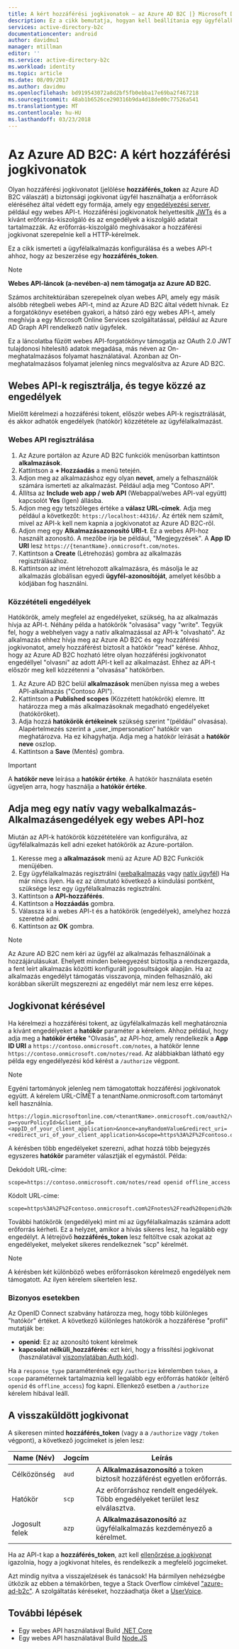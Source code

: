 ```yaml
---
title: A kért hozzáférési jogkivonatok – az Azure AD B2C |} Microsoft Docs
description: Ez a cikk bemutatja, hogyan kell beállítania egy ügyfélalkalmazást, és egy hozzáférési jogkivonat.
services: active-directory-b2c
documentationcenter: android
author: davidmu1
manager: mtillman
editor: ''
ms.service: active-directory-b2c
ms.workload: identity
ms.topic: article
ms.date: 08/09/2017
ms.author: davidmu
ms.openlocfilehash: bd919543072a8d2bf5fb0ebba17e69ba2f467218
ms.sourcegitcommit: 48ab1b6526ce290316b9da4d18de00c77526a541
ms.translationtype: MT
ms.contentlocale: hu-HU
ms.lasthandoff: 03/23/2018
---
```

# <a name="azure-ad-b2c-requesting-access-tokens"></a>Az Azure AD B2C: A kért hozzáférési jogkivonatok

Olyan hozzáférési jogkivonatot (jelölése **hozzáférés\_token** az Azure AD B2C válaszát) a biztonsági jogkivonat ügyfél használhatja a erőforrások eléréséhez által védett egy formája, amely egy [engedélyezési server](https://docs.microsoft.com/azure/active-directory-b2c/active-directory-b2c-reference-protocols#the-basics), például egy webes API-t. Hozzáférési jogkivonatok helyettesítik [JWTs](https://docs.microsoft.com/azure/active-directory-b2c/active-directory-b2c-reference-tokens#types-of-tokens) és a kívánt erőforrás-kiszolgáló és az engedélyek a kiszolgáló adatait tartalmazzák. Az erőforrás-kiszolgáló meghívásakor a hozzáférési jogkivonat szerepelnie kell a HTTP-kérelmek.

Ez a cikk ismerteti a ügyfélalkalmazás konfigurálása és a webes API-t ahhoz, hogy az beszerzése egy **hozzáférés\_token**.

> [!NOTE]
> **Webes API-láncok (a-nevében-a) nem támogatja az Azure AD B2C.**
>
> Számos architektúrában szerepelnek olyan webes API, amely egy másik alsóbb rétegbeli webes API-t, mind az Azure AD B2C által védett hívnak. Ez a forgatókönyv esetében gyakori, a hátsó záró egy webes API-t, amely meghívja a egy Microsoft Online Services szolgáltatással, például az Azure AD Graph API rendelkező natív ügyfelek.
>
> Ez a láncolatba fűzött webes API-forgatókönyv támogatja az OAuth 2.0 JWT tulajdonosi hitelesítő adatok megadása, más néven az On-meghatalmazásos folyamat használatával. Azonban az On-meghatalmazásos folyamat jelenleg nincs megvalósítva az Azure AD B2C.

## <a name="register-a-web-api-and-publish-permissions"></a>Webes API-k regisztrálja, és tegye közzé az engedélyek

Mielőtt kérelmezi a hozzáférési tokent, először webes API-k regisztrálását, és akkor adhatók engedélyek (hatókör) közzététele az ügyfélalkalmazást.

### <a name="register-a-web-api"></a>Webes API regisztrálása

1. Az Azure portálon az Azure AD B2C funkciók menüsorban kattintson **alkalmazások**.
1. Kattintson a **+ Hozzáadás** a menü tetején.
1. Adjon meg az alkalmazáshoz egy olyan **nevet**, amely a felhasználók számára ismerteti az alkalmazást. Például adja meg "Contoso API".
1. Állítsa az **Include web app / web API** (Webappal/webes API-val együtt) kapcsolót **Yes** (Igen) állásba.
1. Adjon meg egy tetszőleges értéke a **válasz URL-címek**. Adja meg például a következőt: `https://localhost:44316/`. Az érték nem számít, mivel az API-k kell nem kapnia a jogkivonatot az Azure AD B2C-ről.
1. Adjon meg egy **Alkalmazásazonosító URI-t**. Ez a webes API-hoz használt azonosító. A mezőbe írja be például, "Megjegyzések". A **App ID URI** lesz `https://{tenantName}.onmicrosoft.com/notes`.
1. Kattintson a **Create** (Létrehozás) gombra az alkalmazás regisztrálásához.
1. Kattintson az imént létrehozott alkalmazásra, és másolja le az alkalmazás globálisan egyedi **ügyfél-azonosítóját**, amelyet később a kódjában fog használni.

### <a name="publishing-permissions"></a>Közzétételi engedélyek

Hatókörök, amely megfelel az engedélyeket, szükség, ha az alkalmazás hívja az API-t. Néhány példa a hatókörök "olvasása" vagy "write". Tegyük fel, hogy a webhelyen vagy a natív alkalmazással az API-k "olvasható". Az alkalmazás ehhez hívja meg az Azure AD B2C és egy hozzáférési jogkivonatot, amely hozzáférést biztosít a hatókör "read" kérése. Ahhoz, hogy az Azure AD B2C hozható létre olyan hozzáférési jogkivonatot engedéllyel "olvasni" az adott API-t kell az alkalmazást. Ehhez az API-t először meg kell közzétenni a "olvasása" hatókörben.

1. Az Azure AD B2C belül **alkalmazások** menüben nyissa meg a webes API-alkalmazás ("Contoso API").
1. Kattintson a **Published scopes** (Közzétett hatókörök) elemre. Itt határozza meg a más alkalmazásoknak megadható engedélyeket (hatóköröket).
1. Adja hozzá **hatókörök értékeinek** szükség szerint "(például" olvasása). Alapértelmezés szerint a „user_impersonation” hatókör van meghatározva. Ha ez kihagyhatja. Adja meg a hatókör leírását a **hatókör neve** oszlop.
1. Kattintson a **Save** (Mentés) gombra.

> [!IMPORTANT]
> A **hatókör neve** leírása a **hatókör értéke**. A hatókör használata esetén ügyeljen arra, hogy használja a **hatókör értéke**.

## <a name="grant-a-native-or-web-app-permissions-to-a-web-api"></a>Adja meg egy natív vagy webalkalmazás-Alkalmazásengedélyek egy webes API-hoz

Miután az API-k hatókörök közzétételére van konfigurálva, az ügyfélalkalmazás kell adni ezeket hatókörök az Azure-portálon.

1. Keresse meg a **alkalmazások** menü az Azure AD B2C Funkciók menüjében.
1. Egy ügyfélalkalmazás regisztrálni ([webalkalmazás](active-directory-b2c-app-registration.md#register-a-web-app) vagy [natív ügyfél](active-directory-b2c-app-registration.md#register-a-mobile-or-native-app)) Ha már nincs ilyen. Ha ez az útmutató következő a kiindulási pontként, szüksége lesz egy ügyfélalkalmazás regisztrálni.
1. Kattintson a **API-hozzáférés**.
1. Kattintson a **Hozzáadás** gombra.
1. Válassza ki a webes API-t és a hatókörök (engedélyek), amelyhez hozzá szeretné adni.
1. Kattintson az **OK** gombra.

> [!NOTE]
> Az Azure AD B2C nem kéri az ügyfél az alkalmazás felhasználóinak a hozzájárulásukat. Ehelyett minden beleegyezést biztosítja a rendszergazda, a fent leírt alkalmazás közötti konfigurált jogosultságok alapján. Ha az alkalmazás engedélyt támogatás visszavonja, minden felhasználó, aki korábban sikerült megszerezni az engedélyt már nem lesz erre képes.

## <a name="requesting-a-token"></a>Jogkivonat kérésével

Ha kérelmezi a hozzáférési tokent, az ügyfélalkalmazás kell meghatároznia a kívánt engedélyeket a **hatókör** paraméter a kérelem. Ahhoz például, hogy adja meg a **hatókör értéke** "Olvasás", az API-hoz, amely rendelkezik a **App ID URI** a `https://contoso.onmicrosoft.com/notes`, a hatókör lenne `https://contoso.onmicrosoft.com/notes/read`. Az alábbiakban látható egy példa egy engedélyezési kód kérést a `/authorize` végpont.

> [!NOTE]
> Egyéni tartományok jelenleg nem támogatottak hozzáférési jogkivonatok együtt. A kérelem URL-CÍMÉT a tenantName.onmicrosoft.com tartományt kell használnia.

```
https://login.microsoftonline.com/<tenantName>.onmicrosoft.com/oauth2/v2.0/authorize?p=<yourPolicyId>&client_id=<appID_of_your_client_application>&nonce=anyRandomValue&redirect_uri=<redirect_uri_of_your_client_application>&scope=https%3A%2F%2Fcontoso.onmicrosoft.com%2Fnotes%2Fread&response_type=code 
```

A kérésben több engedélyeket szerezni, adhat hozzá több bejegyzés egyszeres **hatókör** paraméter választják el egymástól. Példa:

Dekódolt URL-címe:

```
scope=https://contoso.onmicrosoft.com/notes/read openid offline_access
```

Kódolt URL-címe:

```
scope=https%3A%2F%2Fcontoso.onmicrosoft.com%2Fnotes%2Fread%20openid%20offline_access
```

További hatókörök (engedélyek) mint mi az ügyfélalkalmazás számára adott erőforrás kérheti. Ez a helyzet, amikor a hívás sikeres lesz, ha legalább egy engedélyt. A létrejövő **hozzáférés\_token** lesz feltöltve csak azokat az engedélyeket, melyeket sikeres rendelkeznek "scp" kérelmét.

> [!NOTE] 
> A kérésben két különböző webes erőforrásokon kérelmező engedélyek nem támogatott. Az ilyen kérelem sikertelen lesz.

### <a name="special-cases"></a>Bizonyos esetekben

Az OpenID Connect szabvány határozza meg, hogy több különleges "hatókör" értéket. A következő különleges hatókörök a hozzáférése "profil" mutatják be:

* **openid**: Ez az azonosító tokent kérelmek
* **kapcsolat nélküli\_hozzáférés**: ezt kéri, hogy a frissítési jogkivonat (használatával [viszonylatában Auth kód](active-directory-b2c-reference-oauth-code.md)).

Ha a `response_type` paraméterének egy `/authorize` kérelemben `token`, a `scope` paraméternek tartalmaznia kell legalább egy erőforrás hatókör (eltérő `openid` és `offline_access`) fog kapni. Ellenkező esetben a `/authorize` kérelem hibával leáll.

## <a name="the-returned-token"></a>A visszaküldött jogkivonat

A sikeresen minted **hozzáférés\_token** (vagy a a `/authorize` vagy `/token` végpont), a következő jogcímeket is jelen lesz:

| Name (Név) | Jogcím | Leírás |
| --- | --- | --- |
|Célközönség |`aud` |A **Alkalmazásazonosító** a token biztosít hozzáférést egyetlen erőforrás. |
|Hatókör |`scp` |Az erőforráshoz rendelt engedélyek. Több engedélyeket terület lesz elválasztva. |
|Jogosult felek |`azp` |A **Alkalmazásazonosító** az ügyfélalkalmazás kezdeményező a kérelmet. |

Ha az API-t kap a **hozzáférés\_token**, azt kell [ellenőrzése a jogkivonat](active-directory-b2c-reference-tokens.md) igazolnia, hogy a jogkivonat hiteles, és rendelkezik a megfelelő jogcímeket.

Azt mindig nyitva a visszajelzések és tanácsok! Ha bármilyen nehézségbe ütközik az ebben a témakörben, tegye a Stack Overflow címkével ["azure-ad-b2c"](https://stackoverflow.com/questions/tagged/azure-ad-b2c). A szolgáltatás kéréseket, hozzáadhatja őket a [UserVoice](https://feedback.azure.com/forums/169401-azure-active-directory/category/160596-b2c).

## <a name="next-steps"></a>További lépések

* Egy webes API használatával Build [.NET Core](https://github.com/Azure-Samples/active-directory-b2c-dotnetcore-webapi)
* Egy webes API használatával Build [Node.JS](https://github.com/Azure-Samples/active-directory-b2c-javascript-nodejs-webapi)
